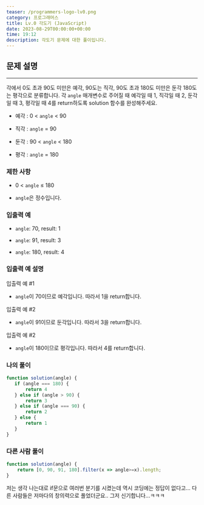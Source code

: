 ```yaml
---
teaser: /programmers-logo-lv0.png
category: 프로그래머스
title: Lv.0 각도기 (JavaScript)
date: 2023-08-29T00:00:00+00:00
time: 19:12
description: 각도기 문제에 대한 풀이입니다.
---
```


## 문제 설명

---

각에서 0도 초과 90도 미만은 예각, 90도는 직각, 90도 초과 180도 미만은 둔각 180도는 평각으로 분류합니다. 각 `angle` 매개변수로 주어질 때 예각일 때 1, 직각일 때 2, 둔각일 때 3, 평각일 때 4를 return하도록 solution 함수를 완성해주세요.

- 예각 : 0 < `angle` < 90

- 직각 : `angle` = 90

- 둔각 : 90 < `angle` < 180

- 평각 : `angle` = 180

### 제한 사항

- 0 < `angle` ≤ 180

- `angle`은 정수입니다.

### 입출력 예

- `angle`: 70, result: 1

- `angle`: 91, result: 3

- `angle`: 180, result: 4

### 입출력 예 설명

입출력 예 #1

- `angle`이 70이므로 예각입니다. 따라서 1을 return합니다.

입출력 예 #2

- `angle`이 91이므로 둔각입니다. 따라서 3을 return합니다.

입출력 예 #2

- `angle`이 180이므로 평각입니다. 따라서 4를 return합니다.

### 나의 풀이

```javaScript
function solution(angle) {
   if (angle === 180) {
       return 4
   } else if (angle > 90) {
       return 3
   } else if (angle === 90) {
       return 2
   } else {
       return 1
   }
}
```

### 다른 사람 풀이

```javaScript
function solution(angle) {
    return [0, 90, 91, 180].filter(x => angle>=x).length;
}
```

저는 생각 나는대로 if문으로 여러번 분기를 시켰는데 역시 코딩에는 정답이 없다고... 다른 사람들은 저마다의 창의력으로 풀었더군요.. 그저 신기합니다...ㅋㅋㅋ
